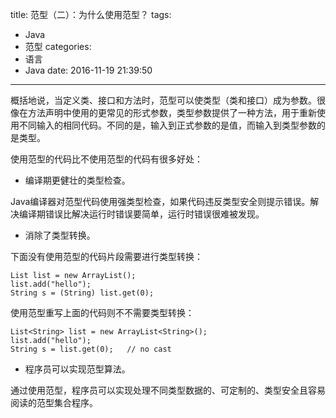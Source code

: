 title: 范型（二）：为什么使用范型？
tags:
  - Java
  - 范型
categories:
  - 语言
  - Java
date: 2016-11-19 21:39:50
---

概括地说，当定义类、接口和方法时，范型可以使类型（类和接口）成为参数。很像在方法声明中使用的更常见的形式参数，类型参数提供了一种方法，用于重新使用不同输入的相同代码。不同的是，输入到正式参数的是值，而输入到类型参数的是类型。

<!-- more -->

使用范型的代码比不使用范型的代码有很多好处：

- 编译期更健壮的类型检查。

Java编译器对范型代码使用强类型检查，如果代码违反类型安全则提示错误。解决编译期错误比解决运行时错误要简单，运行时错误很难被发现。

- 消除了类型转换。

下面没有使用范型的代码片段需要进行类型转换：

    List list = new ArrayList();
    list.add("hello");
    String s = (String) list.get(0);

使用范型重写上面的代码则不不需要类型转换：

    List<String> list = new ArrayList<String>();
    list.add("hello");
    String s = list.get(0);   // no cast

- 程序员可以实现范型算法。

通过使用范型，程序员可以实现处理不同类型数据的、可定制的、类型安全且容易阅读的范型集合程序。